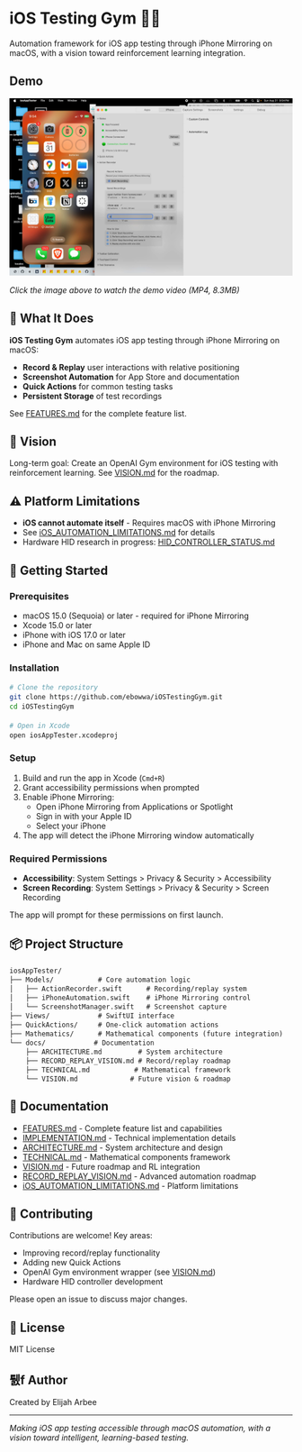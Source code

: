 # iOS Testing Gym 🏋️‍♂️

Automation framework for iOS app testing through iPhone Mirroring on macOS, with a vision toward reinforcement learning integration.

## Demo

[![Demo Video](https://github.com/ebowwa/iOSTestingGym/raw/main/demo_thumbnail.png)](https://github.com/ebowwa/iOSTestingGym/raw/main/demo.mp4)

*Click the image above to watch the demo video (MP4, 8.3MB)*

## 🎯 What It Does

**iOS Testing Gym** automates iOS app testing through iPhone Mirroring on macOS:
- **Record & Replay** user interactions with relative positioning
- **Screenshot Automation** for App Store and documentation
- **Quick Actions** for common testing tasks
- **Persistent Storage** of test recordings

See [FEATURES.md](docs/FEATURES.md) for the complete feature list.

## 🔮 Vision

Long-term goal: Create an OpenAI Gym environment for iOS testing with reinforcement learning. See [VISION.md](docs/VISION.md) for the roadmap.


## ⚠️ Platform Limitations

- **iOS cannot automate itself** - Requires macOS with iPhone Mirroring
- See [iOS_AUTOMATION_LIMITATIONS.md](docs/iOS_AUTOMATION_LIMITATIONS.md) for details
- Hardware HID research in progress: [HID_CONTROLLER_STATUS.md](docs/HID_CONTROLLER_STATUS.md)



## 🚦 Getting Started

### Prerequisites
- macOS 15.0 (Sequoia) or later - required for iPhone Mirroring
- Xcode 15.0 or later
- iPhone with iOS 17.0 or later
- iPhone and Mac on same Apple ID

### Installation

```bash
# Clone the repository
git clone https://github.com/ebowwa/iOSTestingGym.git
cd iOSTestingGym

# Open in Xcode
open iosAppTester.xcodeproj
```

### Setup
1. Build and run the app in Xcode (`Cmd+R`)
2. Grant accessibility permissions when prompted
3. Enable iPhone Mirroring:
   - Open iPhone Mirroring from Applications or Spotlight
   - Sign in with your Apple ID
   - Select your iPhone
4. The app will detect the iPhone Mirroring window automatically

### Required Permissions
- **Accessibility**: System Settings > Privacy & Security > Accessibility
- **Screen Recording**: System Settings > Privacy & Security > Screen Recording

The app will prompt for these permissions on first launch.


## 📦 Project Structure

```
iosAppTester/
├── Models/           # Core automation logic
│   ├── ActionRecorder.swift      # Recording/replay system
│   ├── iPhoneAutomation.swift    # iPhone Mirroring control
│   └── ScreenshotManager.swift   # Screenshot capture
├── Views/            # SwiftUI interface
├── QuickActions/     # One-click automation actions
├── Mathematics/      # Mathematical components (future integration)
└── docs/            # Documentation
    ├── ARCHITECTURE.md         # System architecture
    ├── RECORD_REPLAY_VISION.md # Record/replay roadmap
    ├── TECHNICAL.md           # Mathematical framework
    └── VISION.md             # Future vision & roadmap
```

## 📝 Documentation

- [FEATURES.md](docs/FEATURES.md) - Complete feature list and capabilities
- [IMPLEMENTATION.md](docs/IMPLEMENTATION.md) - Technical implementation details
- [ARCHITECTURE.md](docs/ARCHITECTURE.md) - System architecture and design
- [TECHNICAL.md](docs/TECHNICAL.md) - Mathematical components framework
- [VISION.md](docs/VISION.md) - Future roadmap and RL integration
- [RECORD_REPLAY_VISION.md](docs/RECORD_REPLAY_VISION.md) - Advanced automation roadmap
- [iOS_AUTOMATION_LIMITATIONS.md](docs/iOS_AUTOMATION_LIMITATIONS.md) - Platform limitations

## 🤝 Contributing

Contributions are welcome! Key areas:
- Improving record/replay functionality
- Adding new Quick Actions
- OpenAI Gym environment wrapper (see [VISION.md](docs/VISION.md))
- Hardware HID controller development

Please open an issue to discuss major changes.

## 📜 License

MIT License

## 퉰f️ Author

Created by Elijah Arbee

---

*Making iOS app testing accessible through macOS automation, with a vision toward intelligent, learning-based testing.*
